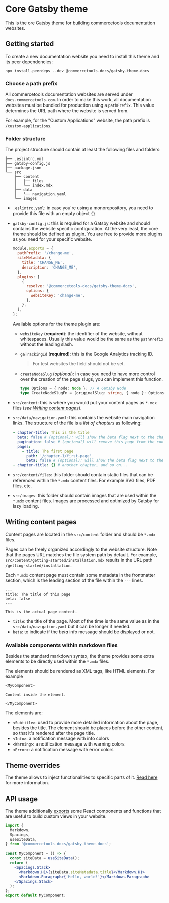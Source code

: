 # Core Gatsby theme

This is the ore Gatsby theme for building commercetools documentation websites.

## Getting started

To create a new documentation website you need to install this theme and its peer dependencies:

```
npx install-peerdeps --dev @commercetools-docs/gatsby-theme-docs
```

### Choose a path prefix

All commercetools documentation websites are served under `docs.commercetools.com`. In order to make this work, all documentation websites must be bundled for production using a `pathPrefix`. This value determines the URL path where the website is served from.

For example, for the "Custom Applications" website, the path prefix is `/custom-applications`.

### Folder structure

The project structure should contain at least the following files and folders:

```
├── .eslintrc.yml
├── gatsby-config.js
├── package.json
└── src
    ├── content
    │   ├── files
    │   └── index.mdx
    ├── data
    │   └── navigation.yaml
    └── images
```

- `.eslintrc.yaml`: in case you're using a monorepository, you need to provide this file with an empty object `{}`

- `gatsby-config.js`: this is required for a Gatsby website and should contains the website specific configuration. At the very least, the core theme should be defined as plugin. You are free to provide more plugins as you need for your specific website.

  ```js
  module.exports = {
    pathPrefix: '/change-me',
    siteMetadata: {
      title: 'CHANGE_ME',
      description: 'CHANGE_ME',
    },
    plugins: [
      {
        resolve: '@commercetools-docs/gatsby-theme-docs',
        options: {
          websiteKey: 'change-me',
        },
      },
    ],
  };
  ```

  Available options for the theme plugin are:

  - `websiteKey` (**required**): the identifier of the website, without whitespaces. Usually this value would be the same as the `pathPrefix` without the leading slash.

  - `gaTrackingId` (**required**): this is the Google Analytics tracking ID.

    > For test websites the field should not be set.

  - `createNodeSlug` (_optional_): in case you need to have more control over the creation of the page slugs, you can implement this function.

    ```ts
    type Options = { node: Node }; // A Gatsby Node
    type CreateNodeSlugFn = (originalSlug: string, { node }: Options) => string;
    ```

- `src/content`: this is where you would put your content pages as `*.mdx` files (_see [Writing content pages](#writing-content-pages)_).

- `src/data/navigation.yaml`: this contains the website main navigation links. The structure of the file is a _list of chapters_ as following:

  ```yaml
  - chapter-title: This is the title
    beta: false # (optional): will show the beta flag next to the chapter title
    pagination: false # (optional) will remove this page from the content pagination
    pages:
      - title: The first page
        path: '/chapter-1/first-page'
        beta: false # (optional): will show the beta flag next to the page title
  - chapter-title: {} # another chapter, and so on...
  ```

- `src/content/files`: this folder should contain static files that can be referenced within the `*.mdx` content files. For example SVG files, PDF files, etc.

- `src/images`: this folder should contain images that are used within the `*.mdx` content files. Images are processed and optimized by Gatsby for lazy loading.

## Writing content pages

Content pages are located in the `src/content` folder and should be `*.mdx` files.

Pages can be freely organized accordingly to the website structure. Note that the pages URL matches the file system path by default.
For example, `src/content/getting-started/installation.mdx` results in the URL path `/getting-started/installation`.

Each `*.mdx` content page must contain some metadata in the frontmatter section, which is the leading section of the file within the `---` lines.

```mdx
---
title: The title of this page
beta: false
---

This is the actual page content.
```

- `title`: the title of the page. Most of the time is the same value as in the `src/data/navigation.yaml` but it can be longer if needed.
- `beta`: to indicate if the _beta_ info message should be displayed or not.

### Available components within markdown files

Besides the standard markdown syntax, the theme provides some extra elements to be directly used within the `*.mdx` files.

The elements should be rendered as XML tags, like HTML elements. For example

```mdx
<MyComponent>

Content inside the element.

</MyComponent>
```

The elements are:

- `<Subtitle>`: used to provide more detailed information about the page, besides the title. The element should be places before the other content, so that it's rendered after the page title.
- `<Info>`: a notification message with info colors
- `<Warning>`: a notification message with warning colors
- `<Error>`: a notification message with error colors

## Theme overrides

The theme allows to inject functionalities to specific parts of it. [Read here](./overrides) for more information.

## API usage

The theme additionally [exports](./index.js) some React components and functions that are useful to build custom views in your website.

```jsx
import {
  Markdown,
  Spacings,
  useSiteData,
} from '@commercetools-docs/gatsby-theme-docs';

const MyComponent = () => {
  const siteData = useSiteData();
  return (
    <Spacings.Stack>
      <Markdown.H1>{siteData.siteMetadata.title}</Markdown.H1>
      <Markdown.Paragraph>{'Hello, world!'}</Markdown.Paragraph>
    </Spacings.Stack>
  );
};
export default MyComponent;
```
